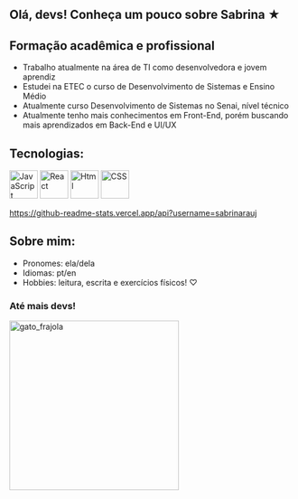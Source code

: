 ## Olá, devs! Conheça um pouco sobre Sabrina ★

## Formação acadêmica e profissional
- Trabalho atualmente na área de TI como desenvolvedora e jovem aprendiz
- Estudei na ETEC o curso de Desenvolvimento de Sistemas e Ensino Médio
- Atualmente curso Desenvolvimento de Sistemas no Senai, nível técnico
- Atualmente tenho mais conhecimentos em Front-End, porém buscando mais aprendizados em Back-End e UI/UX

## Tecnologias: 
<img src="https://upload.wikimedia.org/wikipedia/commons/thumb/9/99/Unofficial_JavaScript_logo_2.svg/2048px-Unofficial_JavaScript_logo_2.svg.png" alt="JavaScript" width="50" heigth="25"> <img src="https://cdn.worldvectorlogo.com/logos/react-1.svg" alt="React" width="50" height="50">  <img src="https://encrypted-tbn0.gstatic.com/images?q=tbn:ANd9GcQEc9A_S6BPxCDRp5WjMFEfXrpCu1ya2OO-Lw&s" alt="Html" width="50" height="50"> <img src="https://encrypted-tbn0.gstatic.com/images?q=tbn:ANd9GcS40m8v5A5TESFFeH4jcGFbE6H6HIjxdLt9sQ&s" alt="CSS" width="50" height="50">

https://github-readme-stats.vercel.app/api?username=sabrinarauj

## Sobre mim:
- Pronomes: ela/dela
- Idiomas: pt/en
- Hobbies: leitura, escrita e exercícios físicos! ♡

### Até mais devs!
<img src="https://img.freepik.com/fotos-premium/gato-de-smoking-preto-deitado-olhando-para-cima_772720-3913.jpg" alt="gato_frajola" width="300" heigth="300">
